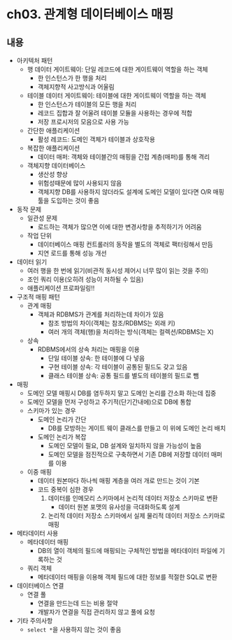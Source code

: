 # ch03. 관계형 데이터베이스 매핑

## 내용
- 아키텍처 패턴
	- 행 데이터 게이트웨이: 단일 레코드에 대한 게이트웨이 역할을 하는 객체
		- 한 인스턴스가 한 행을 처리
		- 객체지향적 사고방식과 어울림
	- 테이블 데이터 게이트웨이: 테이블에 대한 게이트웨이 역할을 하는 객체
		- 한 인스턴스가 테이블의 모든 행을 처리 
		- 레코드 집합과 잘 어울려 테이블 모듈을 사용하는 경우에 적합
		- 저장 프로시저의 모음으로 사용 가능
	- 간단한 애플리케이션
		- 활성 레코드: 도메인 객체가 테이블과 상호작용
	- 복잡한 애플리케이션
		- 데이터 매퍼: 객체와 테이블간의 매핑을 간접 계층(매퍼)를 통해 격리
	- 객체지향 데이터베이스
		- 생산성 향상
		- 위험성때문에 많이 사용되지 않음
		- 객체지향 DB를 사용하지 않더라도 설계에 도메인 모델이 있다면 O/R 매핑 툴을 도입하는 것이 좋음
- 동작 문제
	- 일관성 문제
		- 로드하는 객체가 많으면 이에 대한 변경사항을 추적하기가 어려움
	- 작업 단위
		- 데이터베이스 매핑 컨트롤러의 동작을 별도의 객체로 팩터링해서 만듬
		- 지연 로드를 통해 성능 개선
- 데이터 읽기
	- 여러 행을 한 번에 읽기(비관적 동시성 제어시 너무 많이 읽는 것을 주의)
	- 조인 쿼리 이용(오히려 성능이 저하될 수 있음)
	- 애플리케이션 프로파일링!!
- 구조적 매핑 패턴
	- 관계 매핑
		- 객체과 RDBMS가 관계를 처리하는데 차이가 있음
			- 참조 방법의 차이(객체는 참조/RDBMS는 외래 키)
			- 여러 개의 객체(행)을 처리하는 방식(객체는 컬렉션/RDBMS는 X)
	- 상속
		- RDBMS에서의 상속 처리는 매핑을 이용
			- 단일 테이블 상속: 한 테이블에 다 넣음
			- 구현 테이블 상속: 각 테이블이 공통된 필드도 갖고 있음
			- 클래스 테이블 상속: 공통 필드를 별도의 테이블의 필드로 뺌
- 매핑
	- 도메인 모델 매핑시 DB를 염두하지 말고 도메인 논리를 간소화 하는데 집중
	- 도메인 모델을 먼저 구성하고 주기적(단기간내에)으로 DB에 통합
	- 스키마가 있는 경우
		- 도메인 논리가 간단
			- DB를 모방하는 게이트 웨이 클래스를 만들고 이 위에 도메인 논리 배치
		- 도메인 논리가 복잡
			- 도메인 모델이 필요, DB 설계와 일치하지 않을 가능성이 높음
			- 도메인 모델을 점진적으로 구축하면서 기존 DB에 저장할 데이터 매퍼를 이용
	- 이중 매핑
		- 데이터 원본마다 하나씩 매핑 계층을 여러 개로 만드는 것이 기본
		- 코드 중복이 심한 경우
			1. 데이터를 인메모리 스키마에서 논리적 데이터 저장소 스키마로 변환
				- 데이터 원본 포맷의 유사성을 극대화하도록 설계
			2. 논리적 데이터 저장소 스키마에서 실제 물리적 데이터 저장소 스키마로 매핑
- 메타데이터 사용
	- 메타데이터 매핑
		- DB의 열이 객체의 필드에 매핑되는 구체적인 방법을 메타데이터 파일에 기록하는 것
	- 쿼리 객체
		- 메타데이터 매핑을 이용해 객체 필드에 대한 정보를 적절한 SQL로 변환
- 데이터베이스 연결
	- 연결 풀
		- 연결을 만드는데 드는 비용 절약
		- 개발자가 연결을 직접 관리하지 않고 풀에 요청
- 기타 주의사항
	- `select *`을 사용하지 않는 것이 좋음